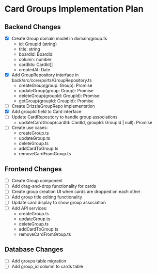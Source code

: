 # Card Groups Implementation Plan

## Backend Changes

- [x] Create Group domain model in domain/group.ts
  - id: GroupId (string)
  - title: string
  - boardId: BoardId
  - column: number
  - cardIds: CardId[]
  - createdAt: Date
- [x] Add GroupRepository interface in back/src/core/ports/GroupRepository.ts
  - createGroup(group: Group): Promise<void>
  - updateGroup(group: Group): Promise<void>
  - deleteGroup(groupId: GroupId): Promise<void>
  - getGroup(groupId: GroupId): Promise<Group>
- [ ] Create DrizzleGroupRepo implementation
- [x] Add groupId field to Card interface
- [ ] Update CardRepository to handle group associations
  - updateCardGroup(cardId: CardId, groupId: GroupId | null): Promise<void>
- [ ] Create use cases:
  - createGroup.ts
  - updateGroup.ts
  - deleteGroup.ts
  - addCardToGroup.ts
  - removeCardFromGroup.ts

## Frontend Changes

- [ ] Create Group component
- [ ] Add drag-and-drop functionality for cards
- [ ] Create group creation UI when cards are dropped on each other
- [ ] Add group title editing functionality
- [ ] Update card display to show group association
- [ ] Add API services:
  - createGroup.ts
  - updateGroup.ts
  - deleteGroup.ts
  - addCardToGroup.ts
  - removeCardFromGroup.ts

## Database Changes

- [ ] Add groups table migration
- [ ] Add group_id column to cards table
